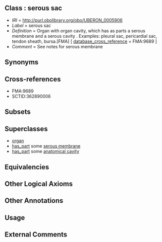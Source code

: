
## Class : serous sac

 * *IRI* = http://purl.obolibrary.org/obo/UBERON_0005906
 * *Label* = serous sac
 * *Definition* = Organ with organ cavity, which has as parts a serous membrane and a serous cavity . Examples: pleural sac, pericardial sac, tendon sheath, bursa.[FMA] [ [database_cross_reference](../../ef/oboInOwl#hasDbXref.md) = FMA:9689 ]
 * *Comment* = See notes for serous membrane

## Synonyms


## Cross-references

 * FMA:9689
 * SCTID:362890006

## Subsets


## Superclasses

 * [organ](../../UBERON/62/UBERON_0000062.md)
 * [has_part](../../BFO/51/BFO_0000051.md) some [serous membrane](../../UBERON/42/UBERON_0000042.md)
 * [has_part](../../BFO/51/BFO_0000051.md) some [anatomical cavity](../../UBERON/53/UBERON_0002553.md)

## Equivalencies


## Other Logical Axioms


## Other Annotations


## Usage


## External Comments


